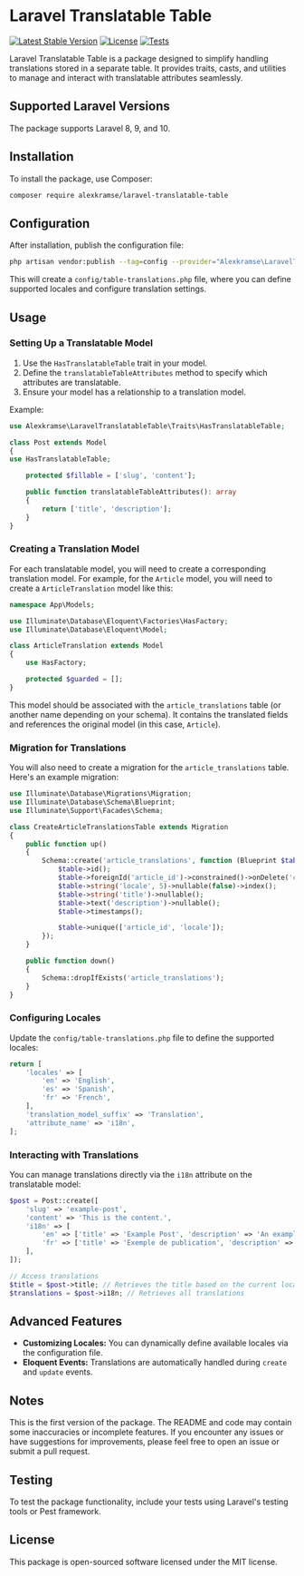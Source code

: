 # Laravel Translatable Table 

[![Latest Stable Version](https://img.shields.io/packagist/v/alexkramse/laravel-translatable-table.svg)](https://packagist.org/packages/alexkramse/laravel-translatable-table)
[![License](https://img.shields.io/github/license/alexkramse/laravel-translatable-table)](LICENSE)
[![Tests](https://img.shields.io/badge/tests-passing-brightgreen)](https://github.com/alexkramse/laravel-translatable-table/actions)

Laravel Translatable Table is a package designed to simplify handling translations stored in a separate table. It provides traits, casts, and utilities to manage and interact with translatable attributes seamlessly.

## Supported Laravel Versions
The package supports Laravel 8, 9, and 10.

## Installation
To install the package, use Composer:

```bash
composer require alexkramse/laravel-translatable-table
```

## Configuration

After installation, publish the configuration file:

```bash
php artisan vendor:publish --tag=config --provider="Alexkramse\LaravelTranslatableTable\TranslatableTableServiceProvider"
```

This will create a `config/table-translations.php` file, where you can define supported locales and configure translation settings.

## Usage

### Setting Up a Translatable Model

1. Use the `HasTranslatableTable` trait in your model.
2. Define the `translatableTableAttributes` method to specify which attributes are translatable.
3. Ensure your model has a relationship to a translation model.

Example:

```php
use Alexkramse\LaravelTranslatableTable\Traits\HasTranslatableTable;

class Post extends Model
{
use HasTranslatableTable;

    protected $fillable = ['slug', 'content'];

    public function translatableTableAttributes(): array
    {
        return ['title', 'description'];
    }
}
```


### Creating a Translation Model

For each translatable model, you will need to create a corresponding translation model. For example, for the `Article` model, you will need to create a `ArticleTranslation` model like this:

```php
namespace App\Models;

use Illuminate\Database\Eloquent\Factories\HasFactory;
use Illuminate\Database\Eloquent\Model;

class ArticleTranslation extends Model
{
    use HasFactory;

    protected $guarded = [];
}
```

This model should be associated with the `article_translations` table (or another name depending on your schema). It contains the translated fields and references the original model (in this case, `Article`).

### Migration for Translations

You will also need to create a migration for the `article_translations` table. Here's an example migration:

```php
use Illuminate\Database\Migrations\Migration;
use Illuminate\Database\Schema\Blueprint;
use Illuminate\Support\Facades\Schema;

class CreateArticleTranslationsTable extends Migration
{
    public function up()
    {
        Schema::create('article_translations', function (Blueprint $table) {
            $table->id();
            $table->foreignId('article_id')->constrained()->onDelete('cascade');
            $table->string('locale', 5)->nullable(false)->index();
            $table->string('title')->nullable();
            $table->text('description')->nullable();
            $table->timestamps();

            $table->unique(['article_id', 'locale']);
        });
    }

    public function down()
    {
        Schema::dropIfExists('article_translations');
    }
}
```

### Configuring Locales

Update the `config/table-translations.php` file to define the supported locales:

```php
return [
    'locales' => [
        'en' => 'English',
        'es' => 'Spanish',
        'fr' => 'French',
    ],
    'translation_model_suffix' => 'Translation',
    'attribute_name' => 'i18n',
];
```

### Interacting with Translations

You can manage translations directly via the `i18n` attribute on the translatable model:

```php
$post = Post::create([
    'slug' => 'example-post',
    'content' => 'This is the content.',
    'i18n' => [
        'en' => ['title' => 'Example Post', 'description' => 'An example post description.'],
        'fr' => ['title' => 'Exemple de publication', 'description' => 'Une description de publication.'],
    ],
]);

// Access translations
$title = $post->title; // Retrieves the title based on the current locale
$translations = $post->i18n; // Retrieves all translations
```

## Advanced Features

- **Customizing Locales:** You can dynamically define available locales via the configuration file.
- **Eloquent Events:** Translations are automatically handled during `create` and `update` events.

## Notes

This is the first version of the package. The README and code may contain some inaccuracies or incomplete features. If you encounter any issues or have suggestions for improvements, please feel free to open an issue or submit a pull request.

## Testing

To test the package functionality, include your tests using Laravel's testing tools or Pest framework.

## License

This package is open-sourced software licensed under the MIT license.
